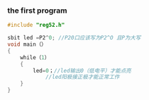 ### the first program  
```c
#include "reg52.h"  

sbit led =P2^0; //P20口应该写为P2^O 且P为大写  
void main（） 
{
    while（1）
    {
        led=0；//led输出0（低电平）才能点亮
            //led阳极接正极才能正常工作
    }
}
```

